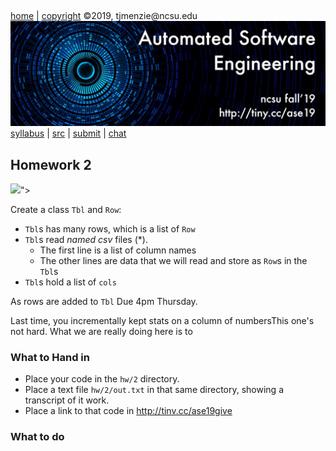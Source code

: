 <a name=top>&nbsp;<p> </a>
[home](http://tiny.cc/ase19#top) | 
[copyright](https://github.com/txt/ase19/blob/master/LICENSE.md#top) &copy;2019, tjmenzie&commat;ncsu.edu 
<br> [<img width=900 src="https://raw.githubusercontent.com/txt/ase19/master/etc/img/banner.png">](http://tiny.cc/ase19)<br> 
[syllabus](https://github.com/txt/ase19/blob/master/syllabus.md#top) | 
[src](http://menzies.us/fun) | 
[submit](http://tiny.cc/ase19give) | 
[chat](https://ase19.slack.com/) 

## Homework 2

<img src="http://yuml.me/diagram/plain;dir:lr/class/[Tbl]++rows-1..*[Row|cells;cooked;dom = 0],[Tbl]++cols-1..*[Num||Num1()],[Num]-(note: one Num for column in the rows{bg:beige})" >">

Create a class `Tbl` and `Row`:

- `Tbl`s has many rows, which is a list of `Row`
- `Tbl`s read _named csv_ files (\*). 
    - The first line is a list of column names
    - The other lines are data that we will read and store as `Row`s in the `Tbl`s
- `Tbl`s hold a list of `cols`

As rows are added to `Tbl`
Due 4pm Thursday.

Last time, you incrementally kept stats on a column
of numbersThis one's not hard. What we are really doing here is 
to


### What to Hand in

- Place your code  in the `hw/2` directory.
- Place a text file `hw/2/out.txt` in that same directory, showing a transcript of it work.
- Place a link to that code in http://tinv.cc/ase19give

### What to do



